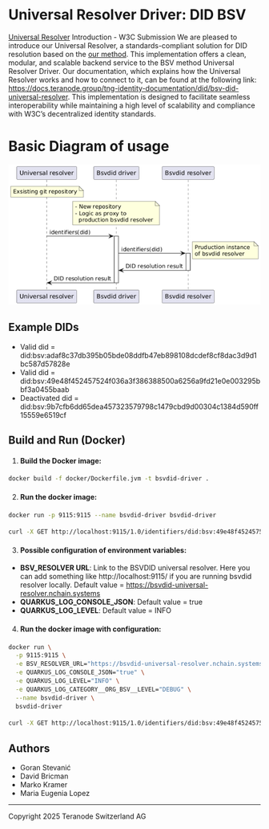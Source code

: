 # Universal Resolver Driver: DID BSV
[Universal Resolver](https://github.com/decentralized-identity/universal-resolver/) Introduction - W3C Submission
We are pleased to introduce our Universal Resolver, a standards-compliant solution for DID resolution based on the [our method](https://docs.teranode.group/tng-identity-documentation/did/bsv-did-method-specifications). This implementation offers a clean, modular, and scalable backend service to the BSV method Universal Resolver Driver.
Our documentation, which explains how the  Universal Resolver works and how to connect to it, can be found at the following link: https://docs.teranode.group/tng-identity-documentation/did/bsv-did-universal-resolver.
This implementation is designed to facilitate seamless interoperability while maintaining a high level of scalability and compliance with W3C’s decentralized identity standards.

# Basic Diagram of usage
![img.png](docs/img.png)

## Example DIDs
* Valid did = did:bsv:adaf8c37db395b05bde08ddfb47eb898108dcdef8cf8dac3d9d1bc587d57828e
* Valid did = did:bsv:49e48f452457524f036a3f386388500a6256a9fd21e0e003295bbf3a0455baab
* Deactivated did = did:bsv:9b7cfb6dd65dea457323579798c1479cbd9d00304c1384d590ff15559e6519cf

## Build and Run (Docker)

1. #### Build the Docker image:
```bash
docker build -f docker/Dockerfile.jvm -t bsvdid-driver .
```  
2. #### Run the docker image:
```bash
docker run -p 9115:9115 --name bsvdid-driver bsvdid-driver

curl -X GET http://localhost:9115/1.0/identifiers/did:bsv:49e48f452457524f036a3f386388500a6256a9fd21e0e003295bbf3a0455baab
```  

3. #### Possible configuration of environment  variables:
* **BSV_RESOLVER URL**: Link to the BSVDID universal resolver. Here you can add something like http://localhost:9115/ if you are running bsvdid resolver locally. Default value = https://bsvdid-universal-resolver.nchain.systems 
* **QUARKUS_LOG_CONSOLE_JSON**: Default value = true
* **QUARKUS_LOG_LEVEL**: Default value = INFO

4. #### Run the docker image with configuration:
```bash
docker run \
  -p 9115:9115 \
  -e BSV_RESOLVER_URL="https://bsvdid-universal-resolver.nchain.systems" \
  -e QUARKUS_LOG_CONSOLE_JSON="true" \
  -e QUARKUS_LOG_LEVEL="INFO" \
  -e QUARKUS_LOG_CATEGORY__ORG_BSV__LEVEL="DEBUG" \
  --name bsvdid-driver \
  bsvdid-driver

curl -X GET http://localhost:9115/1.0/identifiers/did:bsv:49e48f452457524f036a3f386388500a6256a9fd21e0e003295bbf3a0455baab
```  

## Authors
* Goran Stevanić 
* David Bricman 
* Marko Kramer 
* Maria Eugenia Lopez

***

Copyright 2025 Teranode Switzerland AG